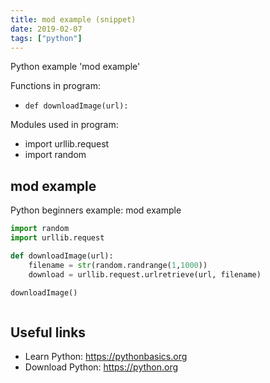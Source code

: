 ```yaml
---
title: mod example (snippet)
date: 2019-02-07
tags: ["python"]
---
```

Python example 'mod example'

Functions in program: 
* `def downloadImage(url):`

Modules used in program: 
* import urllib.request
* import random

## mod example

Python beginners example: mod example

```python
import random
import urllib.request

def downloadImage(url):
    filename = str(random.randrange(1,1000))
    download = urllib.request.urlretrieve(url, filename)

downloadImage()



```

## Useful links

- Learn Python: https://pythonbasics.org
- Download Python: https://python.org
